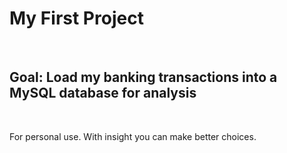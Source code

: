 <h1>My First Project</h1>
<br>
<h2>Goal: Load my banking transactions into a MySQL database for analysis</h2>
<br>
<p>For personal use. With insight you can make better choices.</p>